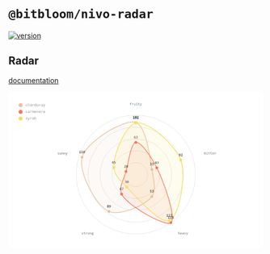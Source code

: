 # `@bitbloom/nivo-radar`

[![version](https://img.shields.io/npm/v/@bitbloom/nivo-radar.svg?style=flat-square)](https://www.npmjs.com/package/@bitbloom/nivo-radar)

## Radar

[documentation](http://nivo.rocks/radar)

![Radar](https://raw.githubusercontent.com/plouc/nivo/master/packages/radar/doc/radar.png)
